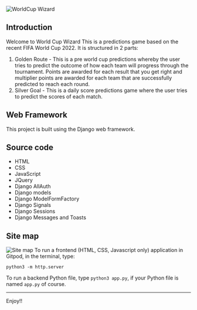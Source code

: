 ![WorldCup Wizard](https://res.cloudinary.com/dfboxofas/image/upload/v1668295176/nations-crests/wcplogobrg_ucthsb.png)

## Introduction
Welcome to World Cup Wizard
This is a predictions game based on the recent FIFA World Cup 2022. It is structured in 2 parts:  
1. Golden Route - This is a pre world cup predictions whereby the user tries to predict the outcome of how each team will progress through the tournament. Points are awarded for each result that you get right and multiplier points are awarded for each team that are successfully predicted to reach each round.  
2. Silver Goal - This is a daily score predictions game where the user tries to predict the scores of each match.  

## Web Framework  
This project is built using the Django web framework.  

## Source code  
- HTML  
- CSS  
- JavaScript  
- JQuery  
- Django AllAuth  
- Django models  
- Django ModelFormFactory  
- Django Signals  
- Django Sessions  
- Django Messages and Toasts  


## Site map  
![Site map](https://res.cloudinary.com/dfboxofas/image/upload/v1676407438/nations-crests/Capture_jz9edf.jpg)
To run a frontend (HTML, CSS, Javascript only) application in Gitpod, in the terminal, type:

`python3 -m http.server`

To run a backend Python file, type `python3 app.py`, if your Python file is named `app.py` of course.

------


Enjoy!!
